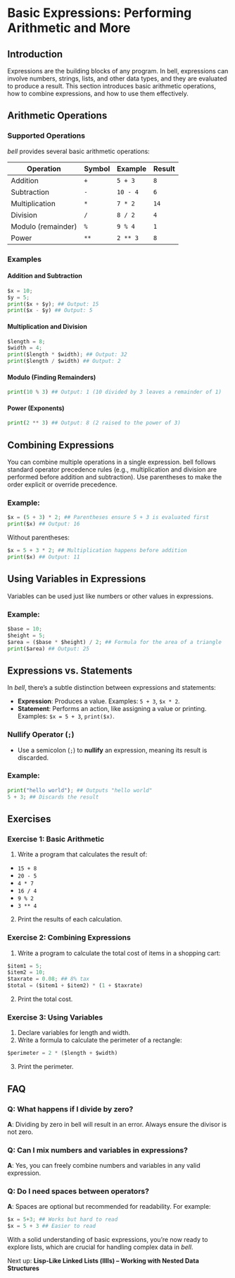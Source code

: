 # Basic Expressions: Performing Arithmetic and More

## Introduction

Expressions are the building blocks of any program. In bell, expressions can involve numbers, strings, lists, and other data types, and they are evaluated to produce a result. This section introduces basic arithmetic operations, how to combine expressions, and how to use them effectively.

## Arithmetic Operations

### Supported Operations

_bell_ provides several basic arithmetic operations:

| Operation | Symbol | Example | Result |
| --- | --- | --- | --- |
| Addition | `+` | `5 + 3` | `8` |
| Subtraction |	`-` | `10 - 4` | `6` |
| Multiplication | `*` | `7 * 2` | `14` |
| Division | `/` | `8 / 2` | `4` |
| Modulo (remainder) | `%` | `9 % 4` | `1` |
| Power | `**` | `2 ** 3` | `8` |

### Examples

#### Addition and Subtraction

```py
$x = 10;
$y = 5;
print($x + $y); ## Output: 15
print($x - $y) ## Output: 5
```

#### Multiplication and Division

```py
$length = 8;
$width = 4;
print($length * $width); ## Output: 32
print($length / $width) ## Output: 2
```

#### Modulo (Finding Remainders)

```py
print(10 % 3) ## Output: 1 (10 divided by 3 leaves a remainder of 1)
```

#### Power (Exponents)
```py
print(2 ** 3) ## Output: 8 (2 raised to the power of 3)
```

## Combining Expressions

You can combine multiple operations in a single expression. bell follows standard operator precedence rules (e.g., multiplication and division are performed before addition and subtraction). Use parentheses to make the order explicit or override precedence.

### Example:

```py
$x = (5 + 3) * 2; ## Parentheses ensure 5 + 3 is evaluated first
print($x) ## Output: 16
```

Without parentheses:

```py
$x = 5 + 3 * 2; ## Multiplication happens before addition
print($x) ## Output: 11
```

## Using Variables in Expressions

Variables can be used just like numbers or other values in expressions.

### Example:
```py
$base = 10;
$height = 5;
$area = ($base * $height) / 2; ## Formula for the area of a triangle
print($area) ## Output: 25
```

## Expressions vs. Statements

In _bell_, there’s a subtle distinction between expressions and statements:
- **Expression**: Produces a value. Examples: `5 + 3`, `$x * 2`.
- **Statement**: Performs an action, like assigning a value or printing. Examples: `$x = 5 + 3`, `print($x)`.

### Nullify Operator (`;`)
- Use a semicolon (`;`) to **nullify** an expression, meaning its result is discarded.

### Example:

```py
print("hello world"); ## Outputs "hello world"
5 + 3; ## Discards the result
```

## Exercises

### Exercise 1: Basic Arithmetic

1. Write a program that calculates the result of:

- `15 + 8`
- `20 - 5`
- `4 * 7`
- `16 / 4`
- `9 % 2`
- `3 ** 4`

2. Print the results of each calculation.

### Exercise 2: Combining Expressions

1. Write a program to calculate the total cost of items in a shopping cart:

```py
$item1 = 5;
$item2 = 10;
$taxrate = 0.08; ## 8% tax
$total = ($item1 + $item2) * (1 + $taxrate)
```

2. Print the total cost.

### Exercise 3: Using Variables

1. Declare variables for length and width.
2. Write a formula to calculate the perimeter of a rectangle:
```py
$perimeter = 2 * ($length + $width)
```
3. Print the perimeter.

## FAQ

### Q: What happens if I divide by zero?
**A**: Dividing by zero in bell will result in an error. Always ensure the divisor is not zero.

### Q: Can I mix numbers and variables in expressions?
**A**: Yes, you can freely combine numbers and variables in any valid expression.

### Q: Do I need spaces between operators?
**A**: Spaces are optional but recommended for readability. For example:

```py
$x = 5+3; ## Works but hard to read
$x = 5 + 3 ## Easier to read
```

With a solid understanding of basic expressions, you’re now ready to explore lists, which are crucial for handling complex data in _bell_.

Next up: **Lisp-Like Linked Lists (lllls) – Working with Nested Data Structures**